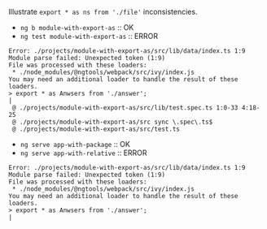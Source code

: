 Illustrate `export * as ns from './file'` inconsistencies.

- `ng b module-with-export-as` :: OK
- `ng test module-with-export-as` :: ERROR
```
Error: ./projects/module-with-export-as/src/lib/data/index.ts 1:9
Module parse failed: Unexpected token (1:9)
File was processed with these loaders:
 * ./node_modules/@ngtools/webpack/src/ivy/index.js
You may need an additional loader to handle the result of these loaders.
> export * as Anwsers from './answer';
| 
 @ ./projects/module-with-export-as/src/lib/test.spec.ts 1:0-33 4:18-25
 @ ./projects/module-with-export-as/src sync \.spec\.ts$
 @ ./projects/module-with-export-as/src/test.ts
```
- `ng serve app-with-package` :: OK
- `ng serve app-with-relative` :: ERROR
```
Error: ./projects/module-with-export-as/src/lib/data/index.ts 1:9
Module parse failed: Unexpected token (1:9)
File was processed with these loaders:
 * ./node_modules/@ngtools/webpack/src/ivy/index.js
You may need an additional loader to handle the result of these loaders.
> export * as Anwsers from './answer';
| 
```